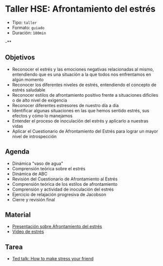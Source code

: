 # Taller HSE: Afrontamiento del estrés

- Tipo: `taller`
- Formato: `guiado`
- Duración: `180min`

-**

## Objetivos

- Reconocer el estrés y las emociones negativas relacionadas al mismo,
  entendiendo que es una situación a la que todos nos enfrentamos en
  algún momento
- Reconocer los diferentes niveles de estrés, entendiendo el concepto de estrés
  saludable
- Reconocer estilos de afrontamiento positivo frente a situaciones difíciles o
  de alto nivel de exigencia
- Reconocer diferentes estresores de nuestro día a día
- Identificar algunas situaciones en las que hemos sentido estrés, sus efectos y
  cómo lo manejamos
- Entender el proceso de inoculación del estrés y aplicarlo a nuestras vidas
- Aplicar el Cuestionario de Afrontamiento del Estrés para lograr un mayor nivel
  de introspección

## Agenda

- Dinámica "vaso de agua"
- Comprensión teórica sobre el estrés
- Dinámica de ABC
- Revisión del Cuestionario de Afrontamiento al Estrés
- Comprensión teórica de los estilos de afrontamiento
- Comprensión y actividad de inoculación del estrés
- Ejercicio de relajación progresiva de Jacobson
- Cierre y revisión final

## Material

- [Presentación sobre Afrontamiento del estrés](https://docs.google.com/presentation/d/1TZAKQLfgj-izKgimzbu9W1oe02OUVtrkQLf2OveNQgo/edit#slide=id.g276cb44519_0_27)
- [Video de estrés](https://www.youtube.com/watch?v=rc-AMRjCWKo)

## Tarea

- [Ted talk: How to make stress your friend](https://www.youtube.com/watch?v=RcGyVTAoXEU)
